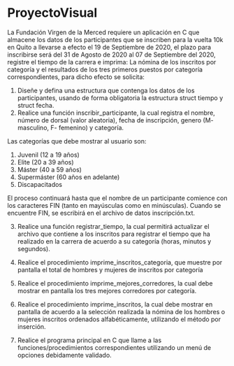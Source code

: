 # ProyectoVisual
La Fundación Virgen de la Merced requiere un aplicación en C que almacene los datos de los participantes que se inscriben para la vuelta 10k en Quito a llevarse a efecto el 19 de Septiembre de 2020, el plazo para inscribirse será del 31 de Agosto de 2020 al 07 de Septiembre del 2020, registre el tiempo de la carrera e imprima: La nómina de los inscritos por categoría y el resultados de los tres primeros puestos por categoría correspondientes, para dicho efecto se solicita: 

1. Diseñe  y defina una estructura que contenga los datos de los participantes, usando de forma obligatoria la estructura struct tiempo y struct fecha. 
2. Realice una función inscribir_participante, la cual registra el nombre, número de dorsal (valor aleatoria), fecha de inscripción, genero (M- masculino, F- femenino) y categoría. 

Las categorías que debe mostrar al usuario son: 
1. Juvenil (12 a 19 años) 
2. Elite (20 a 39 años) 
3. Máster (40 a 59 años) 
4. Supermáster (60 años en adelante) 
5. Discapacitados 

El proceso continuará hasta que el nombre de un participante comience con los caracteres FIN (tanto en mayúsculas como en minúsculas). Cuando se encuentre FIN, se escribirá en el archivo de datos  inscripción.txt. 

3. Realice una función registrar_tiempo, la cual  permitirá actualizar el archivo que contiene a los inscritos para registrar el tiempo que ha realizado en la carrera de acuerdo a su categoría (horas, minutos y segundos). 

4. Realice el procedimiento imprime_inscritos_categoria, que muestre por pantalla el total de hombres y mujeres de inscritos por categoría

5. Realice el procedimiento imprime_mejores_corredores, la cual debe mostrar en pantalla los tres mejores corredores por categoría.

6. Realice el procedimiento imprime_inscritos, la cual debe mostrar en pantalla de acuerdo a la selección realizada la nómina de los hombres o mujeres inscritos ordenados alfabéticamente, utilizando el método por inserción. 

7. Realice el programa principal en C que llame a las funciones/procedimientos correspondientes utilizando un menú de opciones debidamente validado. 
